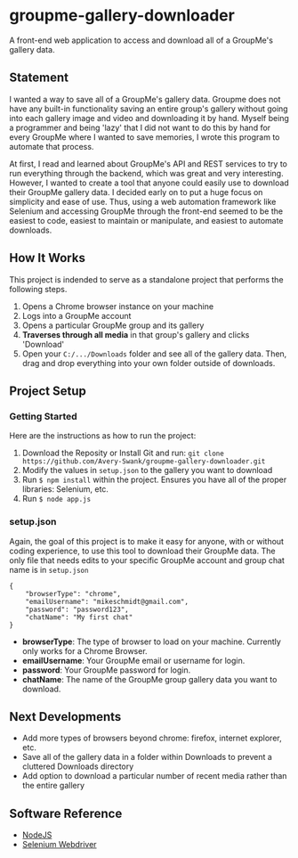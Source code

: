 # groupme-gallery-downloader
A front-end web application to access and download all of a GroupMe's gallery data.

## Statement
I wanted a way to save all of a GroupMe's gallery data. Groupme does not have any built-in functionality saving an entire group's gallery without going into each gallery image and video and downloading it by hand. Myself being a programmer and being 'lazy' that I did not want to do this by hand for every GroupMe where I wanted to save memories, I wrote this program to automate that process.

At first, I read and learned about GroupMe's API and REST services to try to run everything through the backend, which was great and very interesting. However, I wanted to create a tool that anyone could easily use to download their GroupMe gallery data. I decided early on to put a huge focus on simplicity and ease of use. Thus, using a web automation framework like Selenium and accessing GroupMe through the front-end seemed to be the easiest to code, easiest to maintain or manipulate, and easiest to automate downloads. 

## How It Works
This project is indended to serve as a standalone project that performs the following steps.
1. Opens a Chrome browser instance on your machine
2. Logs into a GroupMe account
3. Opens a particular GroupMe group and its gallery
4. **Traverses through all media** in that group's gallery and clicks 'Download'
5. Open your `C:/.../Downloads` folder and see all of the gallery data. Then, drag and drop everything into your own folder outside of downloads.

## Project Setup
### Getting Started
Here are the instructions as how to run the project:
1. Download the Reposity or Install Git and run: `git clone https://github.com/Avery-Swank/groupme-gallery-downloader.git`
2. Modify the values in `setup.json` to the gallery you want to download
3. Run `$ npm install` within the project. Ensures you have all of the proper libraries: Selenium, etc.
4. Run `$ node app.js`

### setup.json
Again, the goal of this project is to make it easy for anyone, with or without coding experience, to use this tool to download their GroupMe data. The only file that needs edits to your specific GroupMe account and group chat name is in `setup.json`

```
{
    "browserType": "chrome",
    "emailUsername": "mikeschmidt@gmail.com",
    "password": "password123",
    "chatName": "My first chat"
}
```

 - **browserType**: The type of browser to load on your machine. Currently only works for a Chrome Browser.
 - **emailUsername**: Your GroupMe email or username for login.
 - **password**: Your GroupMe password for login.
 - **chatName**: The name of the GroupMe group gallery data you want to download.

## Next Developments
 - Add more types of browsers beyond chrome: firefox, internet explorer, etc.
 - Save all of the gallery data in a folder within Downloads to prevent a cluttered Downloads directory
 - Add option to download a particular number of recent media rather than the entire gallery

## Software Reference
 - [NodeJS](https://nodejs.org/en/)
 - [Selenium Webdriver](https://selenium.dev/)
